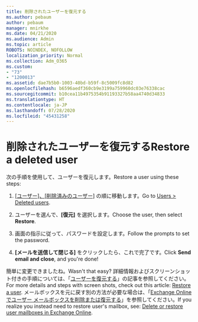 ```yaml
---
title: 削除されたユーザーを復元する
ms.author: pebaum
author: pebaum
manager: mnirkhe
ms.date: 04/21/2020
ms.audience: Admin
ms.topic: article
ROBOTS: NOINDEX, NOFOLLOW
localization_priority: Normal
ms.collection: Adm_O365
ms.custom:
- "73"
- "1200013"
ms.assetid: dae7b5b0-1003-40bd-b59f-8c5009fc8d82
ms.openlocfilehash: b6596aedf360cb9e3199a759960dc03e76338cac
ms.sourcegitcommit: b10cea11b4975354b91193327b58aa4740d34833
ms.translationtype: HT
ms.contentlocale: ja-JP
ms.lasthandoff: 07/28/2020
ms.locfileid: "45431258"
---
```

# <a name="restore-a-deleted-user"></a><span data-ttu-id="279d0-102">削除されたユーザーを復元する</span><span class="sxs-lookup"><span data-stu-id="279d0-102">Restore a deleted user</span></span>

<span data-ttu-id="279d0-103">次の手順を使用して、ユーザーを復元します。</span><span class="sxs-lookup"><span data-stu-id="279d0-103">Restore a user using these steps:</span></span>
  
1. <span data-ttu-id="279d0-104">[[ユーザー]、[削除済みのユーザー]](https://admin.microsoft.com/adminportal/home#/deletedusers) の順に移動します。</span><span class="sxs-lookup"><span data-stu-id="279d0-104">Go to [Users \> Deleted users](https://admin.microsoft.com/adminportal/home#/deletedusers).</span></span>

2. <span data-ttu-id="279d0-105">ユーザーを選んで、**[復元]** を選択します。</span><span class="sxs-lookup"><span data-stu-id="279d0-105">Choose the user, then select **Restore**.</span></span>

3. <span data-ttu-id="279d0-106">画面の指示に従って、パスワードを設定します。</span><span class="sxs-lookup"><span data-stu-id="279d0-106">Follow the prompts to set the password.</span></span>

4. <span data-ttu-id="279d0-107">**[メールを送信して閉じる]** をクリックしたら、これで完了です。</span><span class="sxs-lookup"><span data-stu-id="279d0-107">Click **Send email and close**, and you're done!</span></span>

<span data-ttu-id="279d0-108">簡単に変更できましたね。</span><span class="sxs-lookup"><span data-stu-id="279d0-108">Wasn't that easy?</span></span> <span data-ttu-id="279d0-109">詳細情報およびスクリーンショット付きの手順については、「[ユーザーを復元する](https://docs.microsoft.com/microsoft-365/admin/add-users/restore-user)」の記事を参照してください。</span><span class="sxs-lookup"><span data-stu-id="279d0-109">For more details and steps with screen shots, check out this article: [Restore a user](https://docs.microsoft.com/microsoft-365/admin/add-users/restore-user).</span></span> <span data-ttu-id="279d0-110">メールボックスを元に戻す別の方法が必要な場合は、「[Exchange Online でユーザー メールボックスを削除または復元する](https://docs.microsoft.com/exchange/recipients-in-exchange-online/delete-or-restore-mailboxes)」を参照してください。</span><span class="sxs-lookup"><span data-stu-id="279d0-110">If you realize you instead need to restore user's mailbox, see: [Delete or restore user mailboxes in Exchange Online](https://docs.microsoft.com/exchange/recipients-in-exchange-online/delete-or-restore-mailboxes).</span></span>